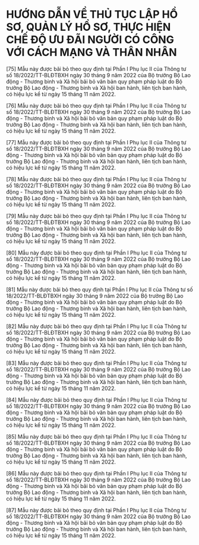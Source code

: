 # HƯỚNG DẪN VỀ THỦ TỤC LẬP HỒ SƠ, QUẢN LÝ HỒ SƠ, THỰC HIỆN CHẾ ĐỘ ƯU ĐÃI NGƯỜI CÓ CÔNG VỚI CÁCH MẠNG VÀ THÂN NHÂN

[75] Mẫu này được bãi bỏ theo quy định tại Phần I Phụ lục II của Thông tư số 18/2022/TT-BLĐTBXH ngày 30 tháng 9 năm 2022 của Bộ trưởng Bộ Lao động - Thương binh và Xã hội bãi bỏ văn bản quy phạm pháp luật do Bộ trưởng Bộ Lao động - Thương binh và Xã hội ban hành, liên tịch ban hành, có hiệu lực kể từ ngày 15 tháng 11 năm 2022.   
 
[76] Mẫu này được bãi bỏ theo quy định tại Phần I Phụ lục II của Thông tư số 18/2022/TT-BLĐTBXH ngày 30 tháng 9 năm 2022 của Bộ trưởng Bộ Lao động - Thương binh và Xã hội bãi bỏ văn bản quy phạm pháp luật do Bộ trưởng Bộ Lao động - Thương binh và Xã hội ban hành, liên tịch ban hành, có hiệu lực kể từ ngày 15 tháng 11 năm 2022.   
 
[77] Mẫu này được bãi bỏ theo quy định tại Phần I Phụ lục II của Thông tư số 18/2022/TT-BLĐTBXH ngày 30 tháng 9 năm 2022 của Bộ trưởng Bộ Lao động - Thương binh và Xã hội bãi bỏ văn bản quy phạm pháp luật do Bộ trưởng Bộ Lao động - Thương binh và Xã hội ban hành, liên tịch ban hành, có hiệu lực kể từ ngày 15 tháng 11 năm 2022.   
 
[78] Mẫu này được bãi bỏ theo quy định tại Phần I Phụ lục II của Thông tư số 18/2022/TT-BLĐTBXH ngày 30 tháng 9 năm 2022 của Bộ trưởng Bộ Lao động - Thương binh và Xã hội bãi bỏ văn bản quy phạm pháp luật do Bộ trưởng Bộ Lao động - Thương binh và Xã hội ban hành, liên tịch ban hành, có hiệu lực kể từ ngày 15 tháng 11 năm 2022.   
 
[79] Mẫu này được bãi bỏ theo quy định tại Phần I Phụ lục II của Thông tư số 18/2022/TT-BLĐTBXH ngày 30 tháng 9 năm 2022 của Bộ trưởng Bộ Lao động - Thương binh và Xã hội bãi bỏ văn bản quy phạm pháp luật do Bộ trưởng Bộ Lao động - Thương binh và Xã hội ban hành, liên tịch ban hành, có hiệu lực kể từ ngày 15 tháng 11 năm 2022.   
 
[80] Mẫu này được bãi bỏ theo quy định tại Phần I Phụ lục II của Thông tư số 18/2022/TT-BLĐTBXH ngày 30 tháng 9 năm 2022 của Bộ trưởng Bộ Lao động - Thương binh và Xã hội bãi bỏ văn bản quy phạm pháp luật do Bộ trưởng Bộ Lao động - Thương binh và Xã hội ban hành, liên tịch ban hành, có hiệu lực kể từ ngày 15 tháng 11 năm 2022.   
 
[81] Mẫu này được bãi bỏ theo quy định tại Phần I Phụ lục II của Thông tư số 18/2022/TT-BLĐTBXH ngày 30 tháng 9 năm 2022 của Bộ trưởng Bộ Lao động - Thương binh và Xã hội bãi bỏ văn bản quy phạm pháp luật do Bộ trưởng Bộ Lao động - Thương binh và Xã hội ban hành, liên tịch ban hành, có hiệu lực kể từ ngày 15 tháng 11 năm 2022.   
 
[82] Mẫu này được bãi bỏ theo quy định tại Phần I Phụ lục II của Thông tư số 18/2022/TT-BLĐTBXH ngày 30 tháng 9 năm 2022 của Bộ trưởng Bộ Lao động - Thương binh và Xã hội bãi bỏ văn bản quy phạm pháp luật do Bộ trưởng Bộ Lao động - Thương binh và Xã hội ban hành, liên tịch ban hành, có hiệu lực kể từ ngày 15 tháng 11 năm 2022.   
 
[83] Mẫu này được bãi bỏ theo quy định tại Phần I Phụ lục II của Thông tư số 18/2022/TT-BLĐTBXH ngày 30 tháng 9 năm 2022 của Bộ trưởng Bộ Lao động - Thương binh và Xã hội bãi bỏ văn bản quy phạm pháp luật do Bộ trưởng Bộ Lao động - Thương binh và Xã hội ban hành, liên tịch ban hành, có hiệu lực kể từ ngày 15 tháng 11 năm 2022.   
 
[84] Mẫu này được bãi bỏ theo quy định tại Phần I Phụ lục II của Thông tư số 18/2022/TT-BLĐTBXH ngày 30 tháng 9 năm 2022 của Bộ trưởng Bộ Lao động - Thương binh và Xã hội bãi bỏ văn bản quy phạm pháp luật do Bộ trưởng Bộ Lao động - Thương binh và Xã hội ban hành, liên tịch ban hành, có hiệu lực kể từ ngày 15 tháng 11 năm 2022.   
 
[85] Mẫu này được bãi bỏ theo quy định tại Phần I Phụ lục II của Thông tư số 18/2022/TT-BLĐTBXH ngày 30 tháng 9 năm 2022 của Bộ trưởng Bộ Lao động - Thương binh và Xã hội bãi bỏ văn bản quy phạm pháp luật do Bộ trưởng Bộ Lao động - Thương binh và Xã hội ban hành, liên tịch ban hành, có hiệu lực kể từ ngày 15 tháng 11 năm 2022.   
 
[86] Mẫu này được bãi bỏ theo quy định tại Phần I Phụ lục II của Thông tư số 18/2022/TT-BLĐTBXH ngày 30 tháng 9 năm 2022 của Bộ trưởng Bộ Lao động - Thương binh và Xã hội bãi bỏ văn bản quy phạm pháp luật do Bộ trưởng Bộ Lao động - Thương binh và Xã hội ban hành, liên tịch ban hành, có hiệu lực kể từ ngày 15 tháng 11 năm 2022.   
 
[87] Mẫu này được bãi bỏ theo quy định tại Phần I Phụ lục II của Thông tư số 18/2022/TT-BLĐTBXH ngày 30 tháng 9 năm 2022 của Bộ trưởng Bộ Lao động - Thương binh và Xã hội bãi bỏ văn bản quy phạm pháp luật do Bộ trưởng Bộ Lao động - Thương binh và Xã hội ban hành, liên tịch ban hành, có hiệu lực kể từ ngày 15 tháng 11 năm 2022.